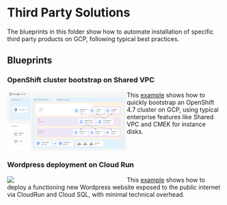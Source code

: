 # Third Party Solutions

The blueprints in this folder show how to automate installation of specific third party products on GCP, following typical best practices.

## Blueprints

### OpenShift cluster bootstrap on Shared VPC

<a href="./openshift/" title="HubOpenShift boostrap example"><img src="./openshift/diagram.png" align="left" width="280px"></a> This [example](./openshift/) shows how to quickly bootstrap an OpenShift 4.7 cluster on GCP, using typical enterprise features like Shared VPC and CMEK for instance disks.

<br clear="left">

### Wordpress deployment on Cloud Run

<a href="./wordpress/cloudrun/" title="Wordpress deployment on Cloud Run"><img src="./wordpress/cloudrun/architecture.png" align="left" width="280px"></a> This [example](./wordpress/cloudrun/) shows how to deploy a functioning new Wordpress website exposed to the public internet via CloudRun and Cloud SQL, with minimal technical overhead.

<br clear="left">

